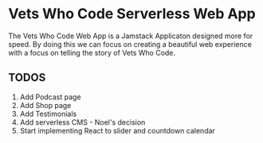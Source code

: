 # Vets Who Code Serverless Web App


The Vets Who Code Web App is a Jamstack Applicaton designed more for speed.
By doing this we can focus on creating a beautiful web experience with a focus on telling the story of Vets Who Code.


## TODOS
1. Add Podcast page
2. Add Shop page
3. Add Testimonials
4. Add serverless CMS - Noel's decision
5. Start implementing React to slider and countdown calendar
